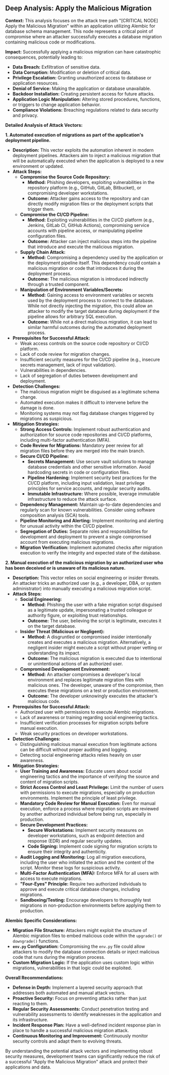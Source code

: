 ## Deep Analysis: Apply the Malicious Migration

**Context:** This analysis focuses on the attack tree path "[CRITICAL NODE] Apply the Malicious Migration" within an application utilizing Alembic for database schema management. This node represents a critical point of compromise where an attacker successfully executes a database migration containing malicious code or modifications.

**Impact:** Successfully applying a malicious migration can have catastrophic consequences, potentially leading to:

* **Data Breach:** Exfiltration of sensitive data.
* **Data Corruption:** Modification or deletion of critical data.
* **Privilege Escalation:** Granting unauthorized access to database or application resources.
* **Denial of Service:**  Making the application or database unavailable.
* **Backdoor Installation:**  Creating persistent access for future attacks.
* **Application Logic Manipulation:** Altering stored procedures, functions, or triggers to change application behavior.
* **Compliance Violations:**  Breaching regulations related to data security and privacy.

**Detailed Analysis of Attack Vectors:**

**1. Automated execution of migrations as part of the application's deployment pipeline.**

* **Description:**  This vector exploits the automation inherent in modern deployment pipelines. Attackers aim to inject a malicious migration that will be automatically executed when the application is deployed to a new environment or updated.
* **Attack Steps:**
    * **Compromise the Source Code Repository:**
        * **Method:** Phishing developers, exploiting vulnerabilities in the repository platform (e.g., GitHub, GitLab, Bitbucket), or compromising developer workstations.
        * **Outcome:**  Attacker gains access to the repository and can directly modify migration files or the deployment scripts that trigger them.
    * **Compromise the CI/CD Pipeline:**
        * **Method:** Exploiting vulnerabilities in the CI/CD platform (e.g., Jenkins, GitLab CI, GitHub Actions), compromising service accounts with pipeline access, or manipulating pipeline configuration files.
        * **Outcome:** Attacker can inject malicious steps into the pipeline that introduce and execute the malicious migration.
    * **Supply Chain Attack:**
        * **Method:** Compromising a dependency used by the application or the deployment pipeline itself. This dependency could contain a malicious migration or code that introduces it during the deployment process.
        * **Outcome:**  The malicious migration is introduced indirectly through a trusted component.
    * **Manipulation of Environment Variables/Secrets:**
        * **Method:** Gaining access to environment variables or secrets used by the deployment process to connect to the database. While not directly injecting the migration, this could allow an attacker to modify the target database during deployment if the pipeline allows for arbitrary SQL execution.
        * **Outcome:**  While not a direct malicious migration, it can lead to similar harmful outcomes during the automated deployment process.
* **Prerequisites for Successful Attack:**
    * Weak access controls on the source code repository or CI/CD platform.
    * Lack of code review for migration changes.
    * Insufficient security measures for the CI/CD pipeline (e.g., insecure secrets management, lack of input validation).
    * Vulnerabilities in dependencies.
    * Lack of segregation of duties between development and deployment.
* **Detection Challenges:**
    * The malicious migration might be disguised as a legitimate schema change.
    * Automated execution makes it difficult to intervene before the damage is done.
    * Monitoring systems may not flag database changes triggered by migrations as suspicious.
* **Mitigation Strategies:**
    * **Strong Access Controls:** Implement robust authentication and authorization for source code repositories and CI/CD platforms, including multi-factor authentication (MFA).
    * **Code Review for Migrations:**  Mandatory peer review for all migration files before they are merged into the main branch.
    * **Secure CI/CD Pipeline:**
        * **Secrets Management:**  Use secure vault solutions to manage database credentials and other sensitive information. Avoid hardcoding secrets in code or configuration files.
        * **Pipeline Hardening:**  Implement security best practices for the CI/CD platform, including input validation, least privilege principles for service accounts, and regular security audits.
        * **Immutable Infrastructure:**  Where possible, leverage immutable infrastructure to reduce the attack surface.
    * **Dependency Management:**  Maintain up-to-date dependencies and regularly scan for known vulnerabilities. Consider using software composition analysis (SCA) tools.
    * **Pipeline Monitoring and Alerting:**  Implement monitoring and alerting for unusual activity within the CI/CD pipeline.
    * **Segregation of Duties:**  Separate roles and responsibilities for development and deployment to prevent a single compromised account from executing malicious migrations.
    * **Migration Verification:** Implement automated checks after migration execution to verify the integrity and expected state of the database.

**2. Manual execution of the malicious migration by an authorized user who has been deceived or is unaware of its malicious nature.**

* **Description:** This vector relies on social engineering or insider threats. An attacker tricks an authorized user (e.g., a developer, DBA, or system administrator) into manually executing a malicious migration script.
* **Attack Steps:**
    * **Social Engineering:**
        * **Method:** Phishing the user with a fake migration script disguised as a legitimate update, impersonating a trusted colleague or authority figure, or exploiting trust relationships.
        * **Outcome:** The user, believing the script is legitimate, executes it on the target database.
    * **Insider Threat (Malicious or Negligent):**
        * **Method:** A disgruntled or compromised insider intentionally creates and executes a malicious migration. Alternatively, a negligent insider might execute a script without proper vetting or understanding its impact.
        * **Outcome:**  The malicious migration is executed due to intentional or unintentional actions of an authorized user.
    * **Compromised Development Environment:**
        * **Method:** An attacker compromises a developer's local environment and replaces legitimate migration files with malicious ones. The developer, unaware of the compromise, then executes these migrations on a test or production environment.
        * **Outcome:** The developer unknowingly executes the attacker's malicious code.
* **Prerequisites for Successful Attack:**
    * Authorized user with permissions to execute Alembic migrations.
    * Lack of awareness or training regarding social engineering tactics.
    * Insufficient verification processes for migration scripts before manual execution.
    * Weak security practices on developer workstations.
* **Detection Challenges:**
    * Distinguishing malicious manual execution from legitimate actions can be difficult without proper auditing and logging.
    * Detecting social engineering attacks relies heavily on user awareness.
* **Mitigation Strategies:**
    * **User Training and Awareness:**  Educate users about social engineering tactics and the importance of verifying the source and content of migration scripts.
    * **Strict Access Control and Least Privilege:**  Limit the number of users with permissions to execute migrations, especially on production environments. Implement the principle of least privilege.
    * **Mandatory Code Review for Manual Execution:**  Even for manual execution, enforce a process where migration scripts are reviewed by another authorized individual before being run, especially in production.
    * **Secure Development Practices:**
        * **Secure Workstations:** Implement security measures on developer workstations, such as endpoint detection and response (EDR) and regular security updates.
        * **Code Signing:**  Implement code signing for migration scripts to ensure their integrity and authenticity.
    * **Audit Logging and Monitoring:**  Log all migration executions, including the user who initiated the action and the content of the script. Monitor these logs for suspicious activity.
    * **Multi-Factor Authentication (MFA):** Enforce MFA for all users with access to execute migrations.
    * **"Four-Eyes" Principle:**  Require two authorized individuals to approve and execute critical database changes, including migrations.
    * **Sandboxing/Testing:**  Encourage developers to thoroughly test migrations in non-production environments before applying them to production.

**Alembic Specific Considerations:**

* **Migration File Structure:**  Attackers might exploit the structure of Alembic migration files to embed malicious code within the `upgrade()` or `downgrade()` functions.
* **`env.py` Configuration:**  Compromising the `env.py` file could allow attackers to modify the database connection details or inject malicious code that runs during the migration process.
* **Custom Migration Logic:**  If the application uses custom logic within migrations, vulnerabilities in that logic could be exploited.

**Overall Recommendations:**

* **Defense in Depth:** Implement a layered security approach that addresses both automated and manual attack vectors.
* **Proactive Security:** Focus on preventing attacks rather than just reacting to them.
* **Regular Security Assessments:** Conduct penetration testing and vulnerability assessments to identify weaknesses in the application and its infrastructure.
* **Incident Response Plan:** Have a well-defined incident response plan in place to handle a successful malicious migration attack.
* **Continuous Monitoring and Improvement:**  Continuously monitor security controls and adapt them to evolving threats.

By understanding the potential attack vectors and implementing robust security measures, development teams can significantly reduce the risk of a successful "Apply the Malicious Migration" attack and protect their applications and data.
